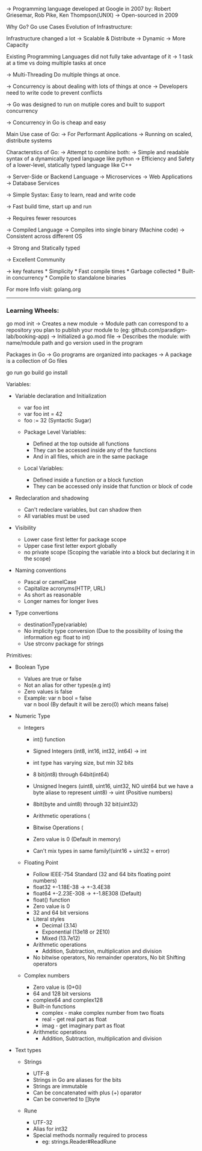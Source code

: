 -> Programming language developed at Google in 2007 by: Robert Griesemar, Rob Pike, Ken Thompson(UNIX)
-> Open-sourced in 2009

Why Go? Go use Cases
Evolution of Infrastructure:
	
Infrastructure changed a lot 
-> Scalable & Distribute
-> Dynamic
-> More Capacity

Existing Programming Languages did not fully take advantage of it
-> 1 task at a time vs doing multiple tasks at once

-> Multi-Threading Do multiple things at once.

-> Concurrency is about dealing with lots of things at once
	-> Developers need to write code to prevent conflicts

-> Go was designed to run on mutiple cores and built to support concurrency

-> Concurrency in Go is cheap and easy	


Main Use case of Go:
-> For Performant Applications
-> Running on scaled, distribute systems


Characterstics of Go:
-> Attempt to combine both:	
	-> Simple and readable syntax of a dynamically typed language like python
	-> Efficiency and Safety of a lower-level, statically typed language like C++

-> Server-Side or Backend Language
	-> Microservices
	-> Web Applications
	-> Database Services

-> Simple Systax: Easy to learn, read and write code

-> Fast build time, start up and run

-> Requires fewer resources

-> Compiled Language
	-> Compiles into single binary (Machine code)
	-> Consistent across different OS

-> Strong and Statically typed

-> Excellent Community

-> key features
	* Simplicity
	* Fast compile times
	* Garbage collected
	* Built-in concurrency
	* Compile to standalone binaries

For more Info visit: golang.org

----------------------------------------------------------------------------------------------------------------------------------------------------------

### Learning Wheels:
go mod init<module path>
-> Creates a new module
-> Module path can correspond to a repository you plan to publish your module to (eg: github.com/paradigm-lab/booking-app)
	-> Initialized a go.mod file
	-> Describes the module: with name/module path and go version used in the program


Packages in Go 
-> Go programs are organized into packages
-> A package is a collection of Go files


go run
go build 
go install


Variables:
- Variable declaration and Initialization
	* var foo int
	* var foo int = 42
	* foo := 32 (Syntactic Sugar)
	
	- Package Level Variables:
		* Defined at the top outside all functions
		* They can be accessed inside any of the functions
		* And in all files, which are in the same package

	- Local Variables:
		* Defined inside a function or a block function
		* They can be accessed only inside that function or block of code

- Redeclaration and shadowing
	* Can't redeclare variables, but can shadow then 
	* All variables must be used

- Visibility
	* Lower case first letter for package scope
	* Upper case first letter export globally 
	* no private scope (Scoping the variable into a block but declaring it in the scope)

- Naming conventions
	* Pascal or camelCase
	* Capitalize acronyms(HTTP, URL)
	* As short as reasonable
	* Longer names for longer lives

- Type convertions
	* destinationType(variable)
	* No implicity type conversion (Due to the possibility of losing the information eg: float to int)
	* Use strconv package for strings


Primitives:
- Boolean Type
	* Values are true or false
	* Not an alias for other types(e.g int)
	* Zero values is false
	* Example: var n bool = false	
		   var n bool (By default it will be zero(0) which means false)

- Numeric Type
	* Integers
		* int() function
		
		* Signed Integers (int8, int16, int32, int64) -> int
		* int type has varying size, but min 32 bits
		* 8 bit(int8) through 64bit(int64)
		
		* Unsigned Inegers (uint8, uint16, uint32, NO uint64 but we have a byte aliase to represent uint8) -> uint (Positive numbers)
		* 8bit(byte and uint8) through 32 bit(uint32)

		* Arithmetic operations (
		* Bitwise Operations (
		* Zero value is 0 (Default in memory)
		* Can't mix types in same family!(uint16 + uint32 = error) 


	* Floating Point 
		* Follow IEEE-754 Standard (32 and 64 bits floating point numbers)
		* float32 +-1.18E-38 -> +-3.4E38
		* float64 +-2.23E-308 -> +-1.8E308 (Default)
		* float() function
		* Zero value is 0 
		* 32 and 64 bit versions
		* Literal styles
			* Decimal (3.14)
			* Exponential (13e18 or 2E10)
			* Mixed (13.7e12)
		* Arithmetic operations
			* Addition, Subtraction, multiplication and division
		* No bitwise operators, No remainder operators, No bit Shifting operators 
	
	* Complex numbers
		* Zero value is (0+0i)
		* 64 and 128 bit versions
		* complex64 and complex128
		* Built-in functions	
			* complex - make complex number from two floats
			* real - get real part as float
			* imag - get imaginary part as float
		* Arithmetic operations
			* Addition, Subtraction, multiplication and division

- Text types
	* Strings
		* UTF-8
		* Strings in Go are aliases for the bits
		* Strings are immutable
		* Can be concatenated with plus (+) oparator
		* Can be converted to []byte
	
	* Rune
		* UTF-32
		* Alias for int32
		* Special methods normally required to process
			* eg: strings.Reader#ReadRune





